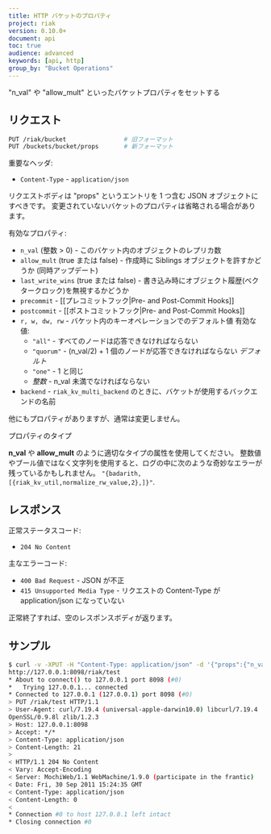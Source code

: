 ```yaml
---
title: HTTP バケットのプロパティ
project: riak
version: 0.10.0+
document: api
toc: true
audience: advanced
keywords: [api, http]
group_by: "Bucket Operations"
---
```


"n_val" や "allow_mult" といったバケットプロパティをセットする

## リクエスト

```bash
PUT /riak/bucket                # 旧フォーマット
PUT /buckets/bucket/props       # 新フォーマット
```

重要なヘッダ:

* `Content-Type` - `application/json`

リクエストボディは "props" というエントリを 1 つ含む JSON オブジェクトにすべきです。
変更されていないバケットのプロパティは省略される場合があります。

有効なプロパティ:

* `n_val` (整数 > 0) - このバケット内のオブジェクトのレプリカ数
* `allow_mult` (true または false) - 作成時に Siblings オブジェクトを許すかどうか
(同時アップデート)
* `last_write_wins` (true または false) - 書き込み時にオブジェクト履歴(ベクタークロック)を無視するかどうか
* `precommit` - [[プレコミットフック|Pre- and Post-Commit Hooks]]
* `postcommit` - [[ポストコミットフック|Pre- and Post-Commit Hooks]]
* `r, w, dw, rw` - バケット内のキーオペレーションでのデフォルト値
有効な値:
  * `"all"` - すべてのノードは応答できなければならない
  * `"quorum"` - (n_val/2) + 1 個のノードが応答できなければならない *デフォルト*
  * `"one"` - 1 と同じ
  * *整数* - n_val 未満でなければならない
* `backend` - `riak_kv_multi_backend` のときに、バケットが使用するバックエンドの名前

他にもプロパティがありますが、通常は変更しません。

<div class="note">
<div class="title">プロパティのタイプ</div>
<p><strong>n_val</strong> や <strong>allow_mult</strong> のように適切なタイプの属性を使用してください。
整数値やブール値ではなく文字列を使用すると、ログの中に次のような奇妙なエラーが残っているかもしれません。
<code>"{badarith,[{riak_kv_util,normalize_rw_value,2},]}"</code>.</p>
</div>

## レスポンス

正常ステータスコード:

* `204 No Content`

主なエラーコード:

* `400 Bad Request` - JSON が不正
* `415 Unsupported Media Type` - リクエストの Content-Type が application/json になっていない

正常終了すれば、空のレスポンスボディが返ります。

## サンプル

```bash
$ curl -v -XPUT -H "Content-Type: application/json" -d '{"props":{"n_val":5}}'
http://127.0.0.1:8098/riak/test
* About to connect() to 127.0.0.1 port 8098 (#0)
*   Trying 127.0.0.1... connected
* Connected to 127.0.0.1 (127.0.0.1) port 8098 (#0)
> PUT /riak/test HTTP/1.1
> User-Agent: curl/7.19.4 (universal-apple-darwin10.0) libcurl/7.19.4
OpenSSL/0.9.8l zlib/1.2.3
> Host: 127.0.0.1:8098
> Accept: */*
> Content-Type: application/json
> Content-Length: 21
>
< HTTP/1.1 204 No Content
< Vary: Accept-Encoding
< Server: MochiWeb/1.1 WebMachine/1.9.0 (participate in the frantic)
< Date: Fri, 30 Sep 2011 15:24:35 GMT
< Content-Type: application/json
< Content-Length: 0
<
* Connection #0 to host 127.0.0.1 left intact
* Closing connection #0
```
